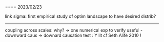 
====
2023/02/23



link sigma: first empirical study of optim landscape to have desired distrib?

----

coupling across scales: why? -> one numerical exp to verify useful - downward caus => downard causation test : Y lit cf Seth Alife 2010 !



